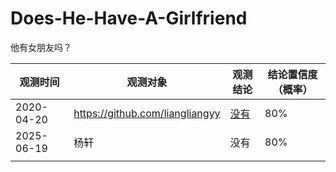 # Does-He-Have-A-Girlfriend
他有女朋友吗？


观测时间 | 观测对象 | 观测结论 | 结论置信度（概率）
---|---|---|---
2020-04-20 | https://github.com/liangliangyy | [没有](https://github.com/p-program/Does-He-Have-A-Girlfriend/blob/master/github.com/liangliangyy/README.MD)| 80%|
2025-06-19|杨轩|没有|80%|
|||

